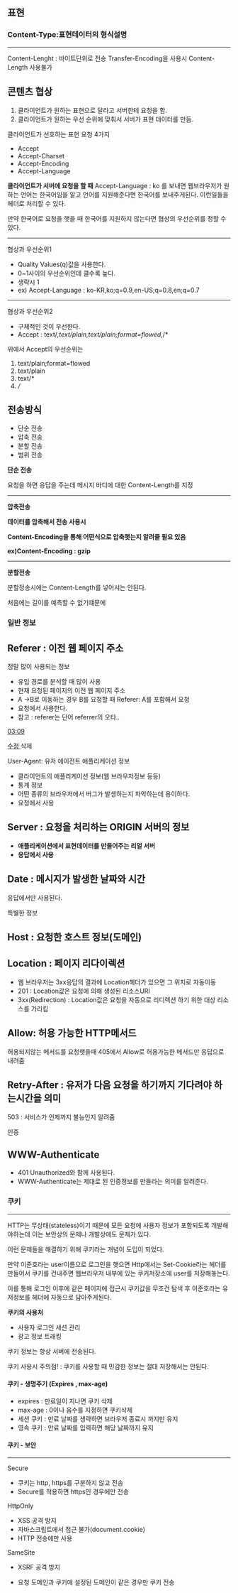 ## **표현**

### **Content-Type:표현데이터의 형식설명**

------

Content-Lenght : 바이트단위로 전송
Transfer-Encoding을 사용시 Content-Length 사용불가



## **콘텐츠 협상**

1. 클라이언트가 원하는 표현으로 달라고 서버한테 요청을 함.
2. 클라이언트가 원하는 우선 순위에 맞춰서 서버가 표현 데이터를 만듬.



클라이언트가 선호하는 표현 요청 4가지

- Accept
- Accept-Charset
- Accept-Encoding
- Accept-Language



**클라이언트가 서버에 요청을 할 때**
Accept-Language : ko 를 보내면 웹브라우저가 원하는 언어는 한국어임을 알고 언어를 지원해준다면 한국어를 보내주게된다. 이런일들을 헤더로 처리할 수 있다.

만약 한국어로 요청을 햇을 때 한국어를 지원하지 않는다면 협상의 우선순위를 정할 수 있다.

------

협상과 우선순위1

- Quality Values(q)값을 사용한다.
- 0~1사이의 우선순위인데 클수록 높다.
- 생략시 1
- ex) Accept-Language : ko-KR,ko;q=0.9,en-US;q=0.8,en;q=0.7

------

협상과 우선순위2

- 구체적인 것이 우선한다.
- Accept : text/*,text/plain,text/plain;format=flowed,*/*

위에서 Accept의 우선순위는

1. text/plain;format=flowed
2. text/plain
3. text/*
4. */*

## **전송방식**

- 단순 전송
- 압축 전송
- 분할 전송
- 범위 전송

**단순 전송**

요청을 하면 응답을 주는데 메시지 바디에 대한 Content-Length를 지정

------

**압축전송**

**데이터를 압축해서 전송 사용시**

**Content-Encoding을 통해 어떤식으로 압축햇는지 알려줄 필요 있음**

**ex)Content-Encoding : gzip**

------

**분할전송**



분할정송시에는 Content-Length를 넣어서는 안된다.

처음에는 길이를 예측할 수 없기떄문에



### **일반 정보**



## **Referer : 이전 웹 페이지 주소**

정말 많이 사용되는 정보

- 유입 경로를 분석할 때 많이 사용
- 현재 요청된 페이지의 이전 웹 페이지 주소
- A ->B로 이동하는 경우 B를 요청할 때 Referer: A를 포함해서 요청
- 요청에서 사용한다.
- 참고 : referer는 단어 referrer의 오타..

[03:09](https://www.inflearn.com/course/http-웹-네트워크/unit/61379?tab=note&time=189)

[수정 ](https://www.inflearn.com/course/http-웹-네트워크/unit/61379?tab=note&time=189)삭제

User-Agent: 유저 에이전트 애플리케이션 정보

- 클라이언트의 애플리케이션 정보(웹 브라우저정보 등등)
- 통계 정보
- 어떤 종류의 브라우저에서 버그가 발생하는지 파악하는데 용이하다.
- 요청에서 사용



## **Server : 요청을 처리하는 ORIGIN 서버의 정보**

- **애플리케이션에서 표현데이터를 만들어주는 리얼 서버**
- **응답에서 사용**



## **Date : 메시지가 발생한 날짜와 시간**

응답에서만 사용된다.

특별한 정보



## **Host : 요청한 호스트 정보(도메인)**

 



## **Location : 페이지 리다이렉션**

- 웹 브라우저는 3xx응답의 결과에 Location헤더가 있으면 그 위치로 자동이동
- 201 : Location값은 요청에 의해 생성된 리소스URI
- 3xx(Redirection) : Location값은 요청을 자동으로 리디렉션 하기 위한 대상 리소스를 가리킴



## **Allow: 허용 가능한 HTTP메서드**

허용되지않는 메서드를 요청햇을때 405에서 Allow로 허용가능한 메서드만 응답으로 내려줌



## **Retry-After : 유저가 다음 요청을 하기까지 기다려야 하는시간을 의미**

503 : 서비스가 언제까지 불능인지 알려줌

인증



## **WWW-Authenticate**

- 401 Unauthorized와 함께 사용된다.
- WWW-Authenticate는 제대로 된 인증정보를 만들라는 의미를 알려준다.



### 쿠키

------

HTTP는 무상태(stateless)이기 때문에 모든 요청에 사용자 정보가 포함되도록 개발해야하는데 이는 보안상의 문제나 개발상에도 문제가 있다. 

이런 문제들을 해결하기 위해 쿠키라는 개념이 도입이 되었다.

만약 이준호라는 user이름으로 로그인을 햇으면 Http에서는 Set-Cookie라는 헤더를 만들어서 쿠키를 건내주면 웹브라우저 내부에 있는 쿠키저장소에 user를 저장해놓는다.

이를 통해 로그인 이후에 같은 페이지에 접근시 쿠키값을 무조건 탐색 후 이준호라는 유저정보를 헤더에 자동으로 담아주게된다.

**쿠키의 사용처**

- 사용자 로그인 세션 관리
- 광고 정보 트래킹

쿠키 정보는 항상 서버에 전송된다.

쿠키 사용시 주의점! : 쿠키를 사용할 때 민감한 정보는 절대 저장해서는 안된다.

#### **쿠키 - 생명주기 (Expires , max-age)**

- expires : 만료일이 지나면 쿠키 삭제
- max-age : 0이나 음수를 지정하면 쿠키삭제
- 세션 쿠키 : 만료 날짜를 생략하면 브라우저 종료시 까지만 유지
- 영속 쿠키 : 만료 날짜를 입력하면 해당 날짜까지 유지

#### **쿠키 - 보안**

------

Secure

- 쿠키는 http, https를 구분하지 않고 전송
- Secure를 적용하면 https인 경우에만 전송

HttpOnly

- XSS 공격 방지
- 자바스크립트에서 접근 불가(document.cookie)
- HTTP 전송에만 사용

SameSite

- XSRF 공격 방지

- 요청 도메인과 쿠키에 설정된 도메인이 같은 경우만 쿠키 전송